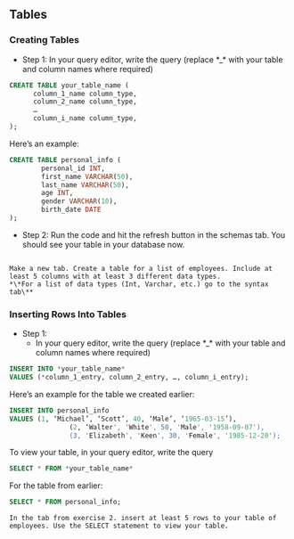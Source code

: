 ## Tables

### Creating Tables

* Step 1:  In your query editor, write the query (replace \*\_\* with your table and column names where required)

```sql
CREATE TABLE your_table_name (
      column_1_name column_type,
      column_2_name column_type,
      …
      column_i_name column_type,
);
```

Here’s an example:

```sql
CREATE TABLE personal_info (
        personal_id INT,
        first_name VARCHAR(50),
        last_name VARCHAR(50),
        age INT,
        gender VARCHAR(10),
        birth_date DATE
);
```


* Step 2: Run the code and hit the refresh button in the schemas tab. You should see your table in your database now.

```{admonition} Exercise \#2

Make a new tab. Create a table for a list of employees. Include at least 5 columns with at least 3 different data types.  
*\*For a list of data types (Int, Varchar, etc.) go to the syntax tab\**
```

### Inserting Rows Into Tables

* Step 1:  
  * In your query editor, write the query (replace \*\_\* with your table and column names where required)

```sql
INSERT INTO *your_table_name*
VALUES (*column_1_entry, column_2_entry, …, column_i_entry);
```
Here’s an example for the table we created earlier:

``` sql
INSERT INTO personal_info 
VALUES (1, ‘Michael’, ‘Scott’, 40, ‘Male’, ‘1965-03-15’),
               (2, ‘Walter', 'White', 50, 'Male', '1958-09-07'),
               (3, 'Elizabeth', 'Keen', 30, 'Female', '1985-12-20');
```


To view your table, in your query editor, write the query

```sql
SELECT * FROM *your_table_name*
```

For the table from earlier:
``` sql
SELECT * FROM personal_info;
```



```{admonition} Exercise 3
In the tab from exercise 2. insert at least 5 rows to your table of employees. Use the SELECT statement to view your table.
```